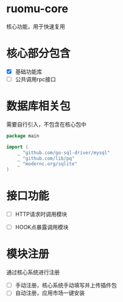 # ruomu-core
核心功能，用于快速复用

# 核心部分包含
- [x] 基础功能库
- [ ] 公共调用rpc接口

# 数据库相关包
需要自行引入，不包含在核心包中
```go
package main

import (
	_ "github.com/go-sql-driver/mysql"
	_ "github.com/lib/pq"
	_ "modernc.org/sqlite"
)
```

# 接口功能
- [ ] HTTP请求时调用模块
- [ ] HOOK点暴露调用模块


# 模块注册
通过核心系统进行注册
- [ ] 手动注册，核心系统手动填写并上传插件包
- [ ] 自动注册，应用市场一键安装